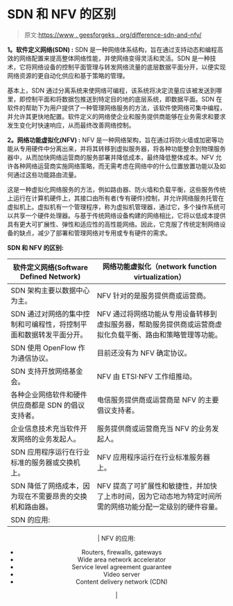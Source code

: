 # SDN 和 NFV 的区别

> 原文:[https://www . geesforgeks . org/difference-sdn-and-nfv/](https://www.geeksforgeeks.org/difference-between-sdn-and-nfv/)

**1。软件定义网络(SDN) :**
SDN 是一种网络体系结构，旨在通过支持动态和编程高效的网络配置来提高整体网络性能，并使网络变得灵活和灵活。SDN 是一种技术，它将网络设备的控制平面管理与转发网络流量的底层数据平面分开，以便实现网络资源的更自动化供应和基于策略的管理。

基本上，SDN 通过分离系统来使网络可编程，该系统将决定流量应该被发送到哪里，即控制平面和将数据包推送到特定目的地的底层系统，即数据平面。SDN 在软件的帮助下为用户提供了一种管理网络服务的方法，该软件使网络可集中编程，并允许其更快地配置。软件定义的网络使企业和服务提供商能够在业务需求和要求发生变化时快速响应，从而最终改善网络控制。

**2。网络功能虚拟化(NFV) :**
NFV 是一种网络架构，旨在通过将防火墙或加密等功能从专用硬件中分离出来，并将其转移到虚拟服务器，将各种功能整合到物理服务器中，从而加快网络运营商的服务部署并降低成本，最终降低整体成本。NFV 允许各种网络运营商实施网络策略，而无需考虑在网络中的什么位置放置功能以及如何通过这些功能路由流量。

这是一种虚拟化网络服务的方法，例如路由器、防火墙和负载平衡，这些服务传统上运行在计算机硬件上，其接口由所有者(专有硬件)控制，并允许网络服务托管在虚拟机上。虚拟机有一个管理程序，称为虚拟机管理器，通过它，多个操作系统可以共享一个硬件处理器。与基于传统网络设备构建的网络相比，它将以低成本提供具有更大可扩展性、弹性和适应性的高性能网络。因此，它克服了传统定制网络设备的缺点，减少了部署和管理网络对专用或专有硬件的需求。

**SDN 和 NFV 的区别:**

<center>

| 软件定义网络(Software Defined Network) | 网络功能虚拟化（network function virtualization） |
| --- | --- |
| SDN 架构主要以数据中心为主。 | NFV 针对的是服务提供商或运营商。 |
| SDN 通过对网络的集中控制和可编程性，将控制平面和数据转发平面分开。 | NFV 通过将网络功能从专用设备转移到虚拟服务器，帮助服务提供商或运营商虚拟化负载平衡、路由和策略管理等功能。 |
| SDN 使用 OpenFlow 作为通信协议。 | 目前还没有为 NFV 确定协议。 |
| SDN 支持开放网络基金会。 | NFV 由 ETSI·NFV 工作组推动。 |
| 各种企业网络软件和硬件供应商都是 SDN 的倡议支持者。 | 电信服务提供商或运营商是 NFV 的主要倡议支持者。 |
| 企业信息技术充当软件开发网络的业务发起人。 | 服务提供商或运营商充当 NFV 的业务发起人。 |
| SDN 应用程序运行在行业标准的服务器或交换机上。 | NFV 应用程序运行在行业标准服务器上。 |
| SDN 降低了网络成本，因为现在不需要昂贵的交换机和路由器。 | NFV 提高了可扩展性和敏捷性，并加快了上市时间，因为它动态地为特定时间所需的网络功能分配一定级别的硬件容量。 |
| SDN 的应用:

 | NFV 的应用:

*   Routers, firewalls, gateways
*   Wide area network accelerator
*   Service level agreement guarantee
*   Video server
*   Content delivery network (CDN)

 |

</center>